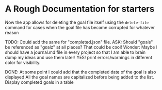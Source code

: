 # A Rough Documentation for starters
 
Now the app allows for deleting the goal file itself using the `delete-file` command for cases when the goal file has become corrupted for whatever reason

TODO:
Could add the same for "completed.json" file.
ASK: Should "goals" be referenced as "goalz" at all places? That could be cool!
Wonder: Maybe I should have a journal.md file in every project so that I am able to brain dump my ideas and use them later! YES!
print errors/warnings in different color for visibility.

DONE:
At some point I could add that the completed date of the goal is also displayed
All the goal names are capitalized before being added to the list.
Display completed goals in a table



